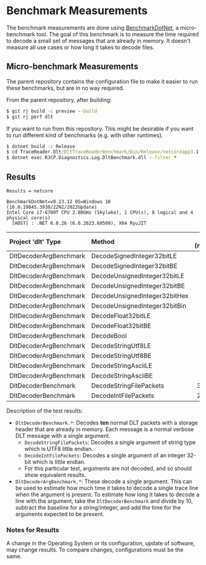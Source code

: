# Benchmark Measurements

The benchmark measurements are done using
[BenchmarkDotNet](https://benchmarkdotnet.org/), a micro-benchmark tool. The
goal of this benchmark is to measure the time required to decode a small set of
messages that are already in memory. It doesn't measure all use cases or how
long it takes to decode files.

## Micro-benchmark Measurements

The parent repository contains the configuration file to make it easier to run
these benchmarks, but are in no way required.

From the parent repository, after building:

```cmd
$ git rj build -c preview --build
$ git rj perf dlt
```

If you want to run from this repository. This might be desirable if you want to
run different kind of benchmarks (e.g. with other runtimes).

```cmd
$ dotnet build -c Release
$ cd TraceReader.Dlt/DltTraceReaderBenchmark/bin/Release/netcoreapp3.1
$ dotnet exec RJCP.Diagnostics.Log.DltBenchmark.dll --filter *
```

## Results

```text
Results = netcore

BenchmarkDotNet=v0.13.12 OS=Windows 10 (10.0.19045.3930/22H2/2022Update)
Intel Core i7-6700T CPU 2.80GHz (Skylake), 1 CPU(s), 8 logical and 4 physical core(s)
  [HOST] : .NET 6.0.26 (6.0.2623.60508), X64 RyuJIT
```

| Project 'dlt' Type     | Method                        | mean (netcore) | stderr |
|:-----------------------|:------------------------------|---------------:|-------:|
| DltDecoderArgBenchmark | DecodeSignedInteger32bitLE    | 13.85          | 0.01   |
| DltDecoderArgBenchmark | DecodeSignedInteger32bitBE    | 13.42          | 0.03   |
| DltDecoderArgBenchmark | DecodeUnsignedInteger32bitLE  | 13.79          | 0.03   |
| DltDecoderArgBenchmark | DecodeUnsignedInteger32bitBE  | 13.87          | 0.01   |
| DltDecoderArgBenchmark | DecodeUnsignedInteger32bitHex | 13.76          | 0.02   |
| DltDecoderArgBenchmark | DecodeUnsignedInteger32bitBin | 13.36          | 0.01   |
| DltDecoderArgBenchmark | DecodeFloat32bitLE            | 12.42          | 0.01   |
| DltDecoderArgBenchmark | DecodeFloat32bitBE            | 12.10          | 0.02   |
| DltDecoderArgBenchmark | DecodeBool                    | 10.24          | 0.01   |
| DltDecoderArgBenchmark | DecodeStringUtf8LE            | 47.14          | 0.03   |
| DltDecoderArgBenchmark | DecodeStringUtf8BE            | 49.26          | 0.13   |
| DltDecoderArgBenchmark | DecodeStringAsciiLE           | 37.42          | 0.03   |
| DltDecoderArgBenchmark | DecodeStringAsciiBE           | 38.05          | 0.05   |
| DltDecoderBenchmark    | DecodeStringFilePackets       | 3312.25        | 1.83   |
| DltDecoderBenchmark    | DecodeIntFilePackets          | 2920.22        | 1.96   |

Description of the test results:

- `DltDecoderBenchmark.*`: Decodes **ten** normal DLT packets with a storage
  header that are already in memory. Each message is a normal verbose DLT
  message with a single argument.
  - `DecodeStringFilePackets`: Decodes a single argument of string type which is
    UTF8 little endian.
  - `DecodeIntFilePackets`: Decodes a single argument of an integer 32-bit which
    is little endian.
  - For this particular test, arguments are not decoded, and so should show
    equivalent results.
- `DltDecoderArgBenchmark.*`: These decode a single argument. This can be used
  to estimate how much time it takes to decode a single trace line when the
  argument is present. To estimate how long it takes to decode a line with the
  argument, take the `DltDecoderBenchmark` and divide by 10, subtract the
  baseline for a string/integer, and add the time for the arguments expected to
  be present.

### Notes for Results

A change in the Operating System or its configuration, update of software, may
change results. To compare changes, configurations must be the same.
